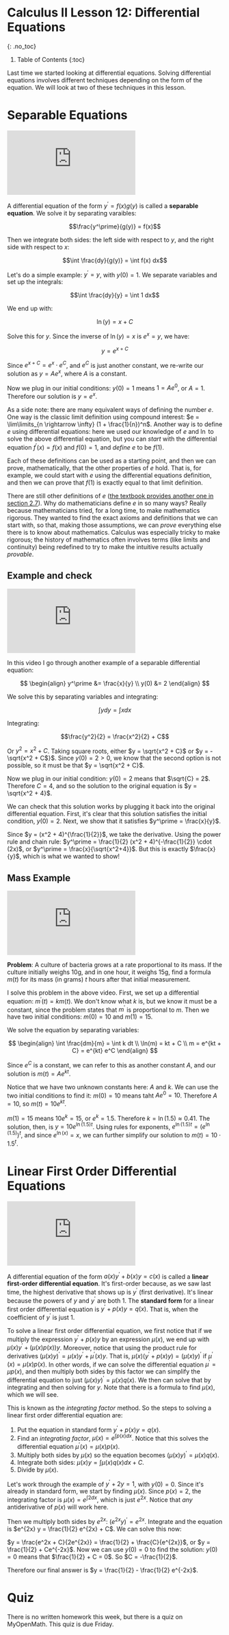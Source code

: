 # Calculus II Lesson 12: Differential Equations
{: .no_toc}

1. Table of Contents
{:toc}

Last time we started looking at differential equations. Solving differential equations involves different techniques depending on the form of the equation. We will look at two of these techniques in this lesson.

# Separable Equations

<div class="youtube-container">
    <iframe src="https://www.youtube.com/embed/Ngu65TwQU_8" title="YouTube video player" frameborder="0" allow="accelerometer; autoplay; clipboard-write; encrypted-media; gyroscope; picture-in-picture" allowfullscreen></iframe>
</div>

A differential equation of the form $y^\prime = f(x)g(y)$ is called a **separable equation**. We solve it by separating varaibles:

$$\frac{y^\prime}{g(y)} = f(x)$$

Then we integrate both sides: the left side with respect to $y$, and the right side with respect to $x$:

$$\int \frac{dy}{g(y)} = \int f(x) dx$$

Let's do a simple example: $y^\prime = y$, with $y(0) = 1$. We separate variables and set up the integrals:

$$\int \frac{dy}{y} = \int 1 dx$$

We end up with:

$$\ln(y) = x + C$$

Solve this for $y$. Since the inverse of $\ln(y) = x$ is $e^x = y$, we have:

$$y = e^{x + C}$$

Since $e^{x+C} = e^x \cdot e^C$, and $e^C$ is just another constant, we re-write our solution as $y = A e^x$, where $A$ is a constant.

Now we plug in our initial conditions: $y(0) = 1$ means $1 = A e^0$, or $A = 1$. Therefore our solution is $y = e^x$.

As a side note: there are many equivalent ways of defining the number $e$. One way is the classic limit definition using compound interest: $e = \lim\limits_{n \rightarrow \infty} (1 + \frac{1}{n})^n$. Another way is to define $e$ using differential equations: here we used our knowledge of $e$ and $\ln$ to solve the above differential equation, but you can *start* with the differential equation $f^\prime(x) = f(x)$ and $f(0) = 1$, and *define* $e$ to be $f(1)$.

Each of these definitions can be used as a starting point, and then we can prove, mathematically, that the other properties of $e$ hold. That is, for example, we could start with $e$ using the differential equations definition, and then we can prove that $f(1)$ is exactly equal to that limit definition.

There are still other definitions of $e$ ([the textbook provides another one in section 2.7](https://openstax.org/books/calculus-volume-2/pages/2-7-integrals-exponential-functions-and-logarithms)). Why do mathematicians define $e$ in so many ways? Really because mathematicians tried, for a long time, to make mathematics rigorous. They wanted to find the exact axioms and definitions that we can start with, so that, making those assumptions, we can *prove* everything else there is to know about mathematics. Calculus was especially tricky to make rigorous; the history of mathematics often involves terms (like limits and continuity) being redefined to try to make the intuitive results actually *provable*.

## Example and check

<div class="youtube-container">
<iframe src="https://www.youtube.com/embed/GQe1tu70lt4" title="YouTube video player" frameborder="0" allow="accelerometer; autoplay; clipboard-write; encrypted-media; gyroscope; picture-in-picture" allowfullscreen></iframe>
</div>

In this video I go through another example of a separable differential equation:

$$
\begin{align}
y^\prime &= \frac{x}{y} \\
y(0) &= 2
\end{align}
$$

We solve this by separating variables and integrating:

$$\int y dy = \int x dx$$

Integrating:

$$\frac{y^2}{2} = \frac{x^2}{2} + C$$

Or $y^2 = x^2 + C$. Taking square roots, either $y = \sqrt{x^2 + C}$ or $y = -\sqrt{x^2 + C$}$. Since $y(0) = 2 > 0$, we know that the second option is not possible, so it must be that $y = \sqrt{x^2 + C}$.

Now we plug in our initial condition: $y(0) = 2$ means that $\sqrt{C} = 2$. Therefore $C = 4$, and so the solution to the original equation is $y = \sqrt{x^2 + 4}$.

We can check that this solution works by plugging it back into the original differential equation. First, it's clear that this solution satisfies the initial condition, $y(0) = 2$. Next, we show that it satisfies $y^\prime = \frac{x}{y}$.

Since $y = (x^2 + 4)^{\frac{1}{2}}$, we take the derivative. Using the power rule and chain rule: $y^\prime = \frac{1}{2} (x^2 + 4)^{-\frac{1}{2}} \cdot (2x)$, or $y^\prime = \frac{x}{\sqrt{x^2+4}}$. But this is exactly $\frac{x}{y}$, which is what we wanted to show!

## Mass Example

<div class="youtube-container">
<iframe src="https://www.youtube.com/embed/Jiboeeqk75o" title="YouTube video player" frameborder="0" allow="accelerometer; autoplay; clipboard-write; encrypted-media; gyroscope; picture-in-picture" allowfullscreen></iframe>
</div>

**Problem**: A culture of bacteria grows at a rate proportional to its mass. If the culture initially weighs 10g, and in one hour, it weighs 15g, find a formula $m(t)$ for its mass (in grams) $t$ hours after that initial measurement.

I solve this problem in the above video. First, we set up a differential equation: $m^\prime(t) = km(t)$. We don't know what $k$ is, but we know it must be a constant, since the problem states that $m^\prime$ is proportional to $m$. Then we have two initial conditions: $m(0) = 10$ and $m(1) = 15$.

We solve the equation by separating variables:

$$
\begin{align}
\int \frac{dm}{m} = \int k dt \\
\ln(m) = kt + C \\
m = e^{kt + C} = e^{kt} e^C
\end{align}
$$

Since $e^C$ is a constant, we can refer to this as another constant $A$, and our solution is $m(t) = Ae^{kt}$.

Notice that we have two unknown constants here: $A$ and $k$. We can use the two initial conditions to find it: $m(0) = 10$ means taht $Ae^{0} = 10$. Therefore $A = 10$, so $m(t) = 10 e^{kt}$.

$m(1) = 15$ means $10e^{k} = 15$, or $e^k = 1.5$. Therefore $k = \ln(1.5) \approx 0.41$. The solution, then, is $y = 10 e^{\ln(1.5) t}$. Using rules for exponents, $e^{\ln(1.5) t} = (e^{\ln(1.5)})^t$, and since $e^{\ln(x)} = x$, we can further simplify our solution to $m(t) = 10 \cdot 1.5^t$.

# Linear First Order Differential Equations

<div class="youtube-container">
<iframe src="https://www.youtube.com/embed/rTONkmQnHr4" title="YouTube video player" frameborder="0" allow="accelerometer; autoplay; clipboard-write; encrypted-media; gyroscope; picture-in-picture" allowfullscreen></iframe>
</div>

A differential equation of the form $a(x)y^\prime + b(x) y = c(x)$ is called a **linear first-order differential equation**. It's first-order because, as we saw last time, the highest derivative that shows up is $y^\prime$ (first derivative). It's linear because the powers of $y$ and $y^\prime$ are both 1. The **standard form** for a linear first order differential equation is $y^\prime + p(x) y = q(x)$. That is, when the coefficient of $y^\prime$ is just 1.

To solve a linear first order differential equation, we first notice that if we multiply the expression $y^\prime + p(x) y$ by an expression $\mu(x)$, we end up with $\mu(x) y^\prime + (\mu(x) p(x)) y$. Moreover, notice that using the product rule for derivatives $(\mu(x) y)^\prime = \mu(x) y^\prime + \mu^\prime(x) y$. That is, $\mu(x) (y^\prime + p(x) y) = (\mu(x) y)^\prime$ if $\mu^\prime(x) = \mu(x) p(x)$. In other words, if we can solve the differential equation $\mu^\prime = \mu p(x)$, and then multiply both sides by this factor we can simplify the differential equation to just $(\mu(x) y)^\prime = \mu(x) q(x)$. We then can solve that by integrating and then solving for $y$. Note that there is a formula to find $\mu(x)$, which we will see.

This is known as the *integrating factor* method. So the steps to solving a linear first order differential equation are:

1. Put the equation in standard form $y^\prime + p(x) y = q(x)$.
2. Find an *integrating factor*, $\mu(x) = e^{\int p(x) dx}$. Notice that this solves the differential equation $\mu^\prime(x) = \mu(x) p(x)$.
3. Multiply both sides by $\mu(x)$ so the equation becomes $(\mu(x) y)^\prime = \mu(x) q(x)$.
4. Integrate both sides: $\mu(x) y = \int \mu(x) q(x) dx + C$.
5. Divide by $\mu(x)$.

Let's work through the example of $y^\prime + 2y = 1$, with $y(0) = 0$. Since it's already in standard form, we start by finding $\mu(x)$. Since $p(x) = 2$, the integrating factor is $\mu(x) = e^{\int 2 dx}$, which is just $e^{2x}$. Notice that *any* antiderivative of $p(x)$ will work here.

Then we multiply both sides by $e^{2x}$: $(e^{2x} y)^\prime = e^{2x}$. Integrate and the equation is $e^{2x} y = \frac{1}{2} e^{2x} + C$. We can solve this now:

$y = \frac{e^2x + C}{2e^{2x}} = \frac{1}{2} + \frac{C}{e^{2x}}$, or $y = \frac{1}{2} + Ce^{-2x}$. Now we can use $y(0) = 0$ to find the solution: $y(0) = 0$ means that $\frac{1}{2} + C = 0$. So $C = -\frac{1}{2}$.

Therefore our final answer is $y = \frac{1}{2} - \frac{1}{2} e^{-2x}$.

# Quiz

There is no written homework this week, but there is a quiz on MyOpenMath. This quiz is due Friday.
